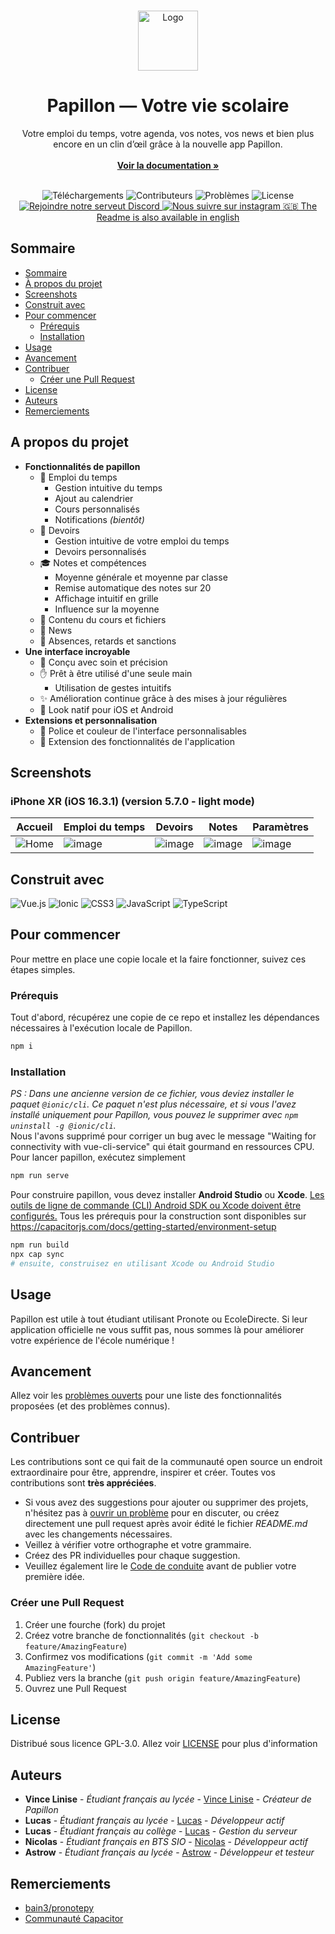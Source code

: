 <br/>
<p align="center">
  <a href="https://github.com/PapillonApp/Papillon">
    <img src="https://i.ibb.co/BL8qgJQ/image.png" alt="Logo" width="96" height="96">
  </a>
  <h1 align="center">Papillon — Votre vie scolaire</h1>

  <p align="center">
    Votre emploi du temps, votre agenda, vos notes, vos news et bien plus encore en un clin d’œil grâce à la nouvelle app Papillon.
    <br/>
    <br/>
    <a href="https://docs.getpapillon.xyz/"><strong>Voir la documentation »</strong></a><br><br>
  </p>

  <div class="badges" align="center">
        <img alt="Téléchargements" src="https://img.shields.io/github/downloads/PapillonApp/Papillon/total">
        <img alt="Contributeurs" src="https://img.shields.io/github/contributors/PapillonApp/Papillon?color=dark-green">
        <img alt="Problèmes" src="https://img.shields.io/github/issues/PapillonApp/Papillon">
        <img alt="License" src="https://img.shields.io/github/license/PapillonApp/Papillon">
        <br />
        <a href="https://discord.gg/vFmCwSzvAp">
            <img src="https://img.shields.io/badge/Discord-Rejoindre-5865F2?style=flat&amp;logo=discord&amp;logoColor=white" alt="Rejoindre notre serveut Discord">
        </a>
        <a href="https://www.instagram.com/thepapillonapp/">
            <img src="https://img.shields.io/badge/Instagram-thepapillonapp-E4405F?style=flat&amp;logo=instagram&amp;logoColor=white" alt="Nous suivre sur instagram">
        </a>
	        <a href="https://github.com/PapillonApp/Papillon/README_EN.md" align="center">
  	  🇬🇧 The Readme is also available in english<a/>
    </div>
</p>



## Sommaire

- [Sommaire](#sommaire)
- [À propos du projet](#a-propos-du-projet)
- [Screenshots](#screenshots)
- [Construit avec](#construit-avec)
- [Pour commencer](#pour-commencer)
	- [Prérequis](#prérequis)
	- [Installation](#installation)
- [Usage](#usage)
- [Avancement](#avancement)
- [Contribuer](#contribuer)
	- [Créer une Pull Request](#créer-une-pull-request)
- [License](#license)
- [Auteurs](#auteurs)
- [Remerciements](#remerciements)

## A propos du projet

* **Fonctionnalités de papillon**
    - 📆 Emploi du temps
        + Gestion intuitive du temps
        + Ajout au calendrier
        + Cours personnalisés
        + Notifications *(bientôt)*
    - 📑 Devoirs
        + Gestion intuitive de votre emploi du temps
        + Devoirs personnalisés
    - 🎓 Notes et compétences
        + Moyenne générale et moyenne par classe
        + Remise automatique des notes sur 20
        + Affichage intuitif en grille
        + Influence sur la moyenne
    - 📂 Contenu du cours et fichiers
    - 📰 News
    - 🚪 Absences, retards et sanctions
* **Une interface incroyable**
    - 🎨 Conçu avec soin et précision
    - ✋ Prêt à être utilisé d'une seule main
        + Utilisation de gestes intuitifs
    - ✨ Amélioration continue grâce à des mises à jour régulières
    - 📱 Look natif pour iOS et Android
* **Extensions et personnalisation**
    - 🕺 Police et couleur de l'interface personnalisables
    - 🤯 Extension des fonctionnalités de l'application

## Screenshots

### iPhone XR (iOS 16.3.1) (version 5.7.0 - light mode)
|Accueil|Emploi du temps|Devoirs|Notes|Paramètres|
|--|--|--|--|--|
|![Home](https://media.discordapp.net/attachments/1001198944220627025/1110961162067116072/IMG_3352.png)|![image](https://media.discordapp.net/attachments/1001198944220627025/1110961162360729600/IMG_3353.png)|![image](https://media.discordapp.net/attachments/1001198944220627025/1110961162729816204/IMG_3354.png)|![image](https://media.discordapp.net/attachments/1001198944220627025/1110961163065372743/IMG_3356.png)|![image](https://media.discordapp.net/attachments/1001198944220627025/1110961163413487636/IMG_3357.png)|

## Construit avec

![Vue.js](https://img.shields.io/badge/vuejs-%2335495e.svg?style=for-the-badge&logo=vuedotjs&logoColor=%234FC08D)
![Ionic](https://img.shields.io/badge/Ionic-%233880FF.svg?style=for-the-badge&logo=Ionic&logoColor=white)
![CSS3](https://img.shields.io/badge/css3-%231572B6.svg?style=for-the-badge&logo=css3&logoColor=white)
![JavaScript](https://img.shields.io/badge/javascript-%23323330.svg?style=for-the-badge&logo=javascript&logoColor=%23F7DF1E)
![TypeScript](https://img.shields.io/badge/typescript-%23007ACC.svg?style=for-the-badge&logo=typescript&logoColor=white)

## Pour commencer

Pour mettre en place une copie locale et la faire fonctionner, suivez ces étapes simples.

### Prérequis

Tout d'abord, récupérez une copie de ce repo et installez les dépendances nécessaires à l'exécution locale de Papillon.

```sh
npm i
```

### Installation
*PS : Dans une ancienne version de ce fichier, vous deviez installer le paquet `@ionic/cli`. Ce paquet n'est plus nécessaire, et si vous l'avez installé uniquement pour Papillon, vous pouvez le supprimer avec `npm uninstall -g @ionic/cli`.*<br>
Nous l'avons supprimé pour corriger un bug avec le message "Waiting for connectivity with vue-cli-service" qui était gourmand en ressources CPU.<br>
Pour lancer papillon, exécutez simplement
```sh
npm run serve
```

Pour construire papillon, vous devez installer **Android Studio** ou **Xcode**.
<ins>Les outils de ligne de commande (CLI) Android SDK ou Xcode doivent être configurés.</ins> Tous les prérequis pour la construction sont disponibles sur https://capacitorjs.com/docs/getting-started/environment-setup
```sh
npm run build
npx cap sync
# ensuite, construisez en utilisant Xcode ou Android Studio
```

## Usage

Papillon est utile à tout étudiant utilisant Pronote ou EcoleDirecte. Si leur application officielle ne vous suffit pas, nous sommes là pour améliorer votre expérience de l'école numérique !

## Avancement

Allez voir les [problèmes ouverts](https://github.com/PapillonApp/Papillon/issues) pour une liste des fonctionnalités proposées (et des problèmes connus).

## Contribuer

Les contributions sont ce qui fait de la communauté open source un endroit extraordinaire pour être, apprendre, inspirer et créer. Toutes vos contributions sont **très appréciées**.
* Si vous avez des suggestions pour ajouter ou supprimer des projets, n'hésitez pas à [ouvrir un problème](https://github.com/PapillonApp/Papillon/issues/new) pour en discuter, ou créez directement une pull request après avoir édité le fichier *README.md* avec les changements nécessaires.
* Veillez à vérifier votre orthographe et votre grammaire.
* Créez des PR individuelles pour chaque suggestion.
* Veuillez également lire le [Code de conduite](https://github.com/PapillonApp/Papillon/blob/development/CODE_OF_CONDUCT.md) avant de publier votre première idée.

### Créer une Pull Request

1. Créer une fourche (fork) du projet
2. Créez votre branche de fonctionnalités (`git checkout -b feature/AmazingFeature`)
3. Confirmez vos modifications (`git commit -m 'Add some AmazingFeature'`)
4. Publiez vers la branche (`git push origin feature/AmazingFeature`)
5. Ouvrez une Pull Request

## License

Distribué sous licence GPL-3.0. Allez voir [LICENSE](https://github.com/PapillonApp/Papillon/blob/development/LICENSE) pour plus d'information

## Auteurs

* **Vince Linise** - *Étudiant français au lycée* - [Vince Linise](https://github.com/ecnivtwelve/) - *Créateur de Papillon*
* **Lucas** - *Étudiant français au lycée* - [Lucas](https://github.com/lucas-luchack) - *Développeur actif*
* **Lucas** - *Étudiant français au collège* - [Lucas](https://github.com/tryon-dev) - *Gestion du serveur*
* **Nicolas** - *Étudiant français en BTS SIO* - [Nicolas](https://github.com/andronedev) - *Développeur actif*
* **Astrow** - *Étudiant français au lycée* - [Astrow](https://github.com/Astrow25) - *Développeur et testeur*

## Remerciements

* [bain3/pronotepy](https://github.com/bain3/pronotepy/)
* [Communauté Capacitor](https://github.com/capacitor-community)
